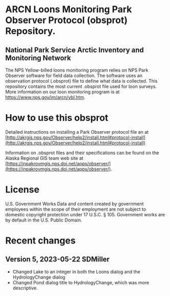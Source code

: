 # ARCN Loons Monitoring Park Observer Protocol (obsprot) Repository.
## National Park Service Arctic Inventory and Monitoring Network
The NPS Yellow-billed loons monitoring program relies on NPS Park Observer software for field data collection. The software uses an observation protocol (.obsprot) file to define what data is collected. This repository contains the most current .obsprot file used for loon surveys. More information on our loon monitoring program is at https://www.nps.gov/im/arcn/ybl.htm.

# How to use this obsprot
Detailed instructions on installing a Park Observer protocol file an at [http://akrgis.nps.gov/Observer/help2/install.html#protocol-install](http://akrgis.nps.gov/Observer/help2/install.html#protocol-install)

Information on .obsprot files and their specifications can be found on the Alaska Regional GIS team web site at [https://inpakrovmgis.nps.doi.net/apps/observer/](https://inpakrovmgis.nps.doi.net/apps/observer/).

# License
U.S. Government Works
Data and content created by government employees within the scope of their employment are not subject to domestic copyright protection under 17 U.S.C. § 105. Government works are by default in the U.S. Public Domain. 

# Recent changes
## Version 5, 2023-05-22 SDMiller
- Changed Lake to an integer in both the Loons dialog and the HydrologyChange dialog
- Changed Pond dialog title to HydrologyChange, which was more descriptive.

